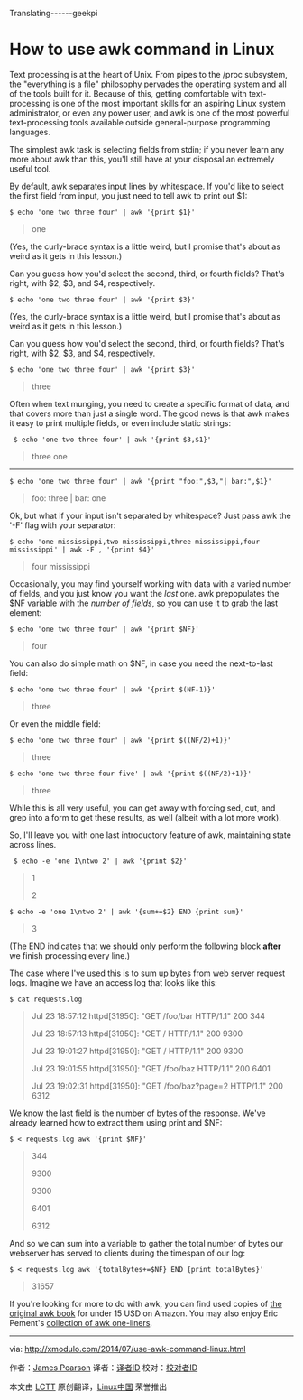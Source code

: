 Translating------geekpi

How to use awk command in Linux
================================================================================
Text processing is at the heart of Unix. From pipes to the /proc subsystem, the "everything is a file" philosophy pervades the operating system and all of the tools built for it. Because of this, getting comfortable with text-processing is one of the most important skills for an aspiring Linux system administrator, or even any power user, and awk is one of the most powerful text-processing tools available outside general-purpose programming languages.

The simplest awk task is selecting fields from stdin; if you never learn any more about awk than this, you'll still have at your disposal an extremely useful tool.

By default, awk separates input lines by whitespace. If you'd like to select the first field from input, you just need to tell awk to print out $1:

    $ echo 'one two three four' | awk '{print $1}'

> one

(Yes, the curly-brace syntax is a little weird, but I promise that's about as weird as it gets in this lesson.)

Can you guess how you'd select the second, third, or fourth fields? That's right, with $2, $3, and $4, respectively.

    $ echo 'one two three four' | awk '{print $3}' 

(Yes, the curly-brace syntax is a little weird, but I promise that's about as weird as it gets in this lesson.)

Can you guess how you'd select the second, third, or fourth fields? That's right, with $2, $3, and $4, respectively.

    $ echo 'one two three four' | awk '{print $3}' 

> three

Often when text munging, you need to create a specific format of data, and that covers more than just a single word. The good news is that awk makes it easy to print multiple fields, or even include static strings:

     $ echo 'one two three four' | awk '{print $3,$1}' 

> three one

----------

    $ echo 'one two three four' | awk '{print "foo:",$3,"| bar:",$1}' 

> foo: three | bar: one

Ok, but what if your input isn't separated by whitespace? Just pass awk the '-F' flag with your separator:

    $ echo 'one mississippi,two mississippi,three mississippi,four mississippi' | awk -F , '{print $4}' 

> four mississippi

Occasionally, you may find yourself working with data with a varied number of fields, and you just know you want the *last* one. awk prepopulates the $NF variable with the *number of fields*, so you can use it to grab the last element:

    $ echo 'one two three four' | awk '{print $NF}' 

> four

You can also do simple math on $NF, in case you need the next-to-last field:

    $ echo 'one two three four' | awk '{print $(NF-1)}' 

> three

Or even the middle field:

    $ echo 'one two three four' | awk '{print $((NF/2)+1)}' 

> three

    $ echo 'one two three four five' | awk '{print $((NF/2)+1)}' 

> three

While this is all very useful, you can get away with forcing sed, cut, and grep into a form to get these results, as well (albeit with a lot more work).

So, I'll leave you with one last introductory feature of awk, maintaining state across lines.

     $ echo -e 'one 1\ntwo 2' | awk '{print $2}' 

> 1
> 
> 2

    $ echo -e 'one 1\ntwo 2' | awk '{sum+=$2} END {print sum}' 

> 3

(The END indicates that we should only perform the following block **after** we finish processing every line.)

The case where I've used this is to sum up bytes from web server request logs. Imagine we have an access log that looks like this:

    $ cat requests.log 

> Jul 23 18:57:12 httpd[31950]: "GET /foo/bar HTTP/1.1" 200 344
> 
> Jul 23 18:57:13 httpd[31950]: "GET / HTTP/1.1" 200 9300
> 
> Jul 23 19:01:27 httpd[31950]: "GET / HTTP/1.1" 200 9300
> 
> Jul 23 19:01:55 httpd[31950]: "GET /foo/baz HTTP/1.1" 200 6401
> 
> Jul 23 19:02:31 httpd[31950]: "GET /foo/baz?page=2 HTTP/1.1" 200 6312

We know the last field is the number of bytes of the response. We've already learned how to extract them using print and $NF:

    $ < requests.log awk '{print $NF}' 

> 344
> 
> 9300
> 
> 9300
> 
> 6401
> 
> 6312

And so we can sum into a variable to gather the total number of bytes our webserver has served to clients during the timespan of our log:

    $ < requests.log awk '{totalBytes+=$NF} END {print totalBytes}' 

> 31657

If you're looking for more to do with awk, you can find used copies of [the original awk book][1] for under 15 USD on Amazon. You may also enjoy Eric Pement's [collection of awk one-liners][2].

--------------------------------------------------------------------------------

via: http://xmodulo.com/2014/07/use-awk-command-linux.html

作者：[James Pearson][a]
译者：[译者ID](https://github.com/译者ID)
校对：[校对者ID](https://github.com/校对者ID)

本文由 [LCTT](https://github.com/LCTT/TranslateProject) 原创翻译，[Linux中国](http://linux.cn/) 荣誉推出

[a]:http://xmodulo.com/author/james
[1]:http://www.amazon.com/gp/product/020107981X/ref=as_li_tl?ie=UTF8&camp=1789&creative=9325&creativeASIN=020107981X&linkCode=as2&tag=xmodulo-20&linkId=6NW62B2WBRBXRFJB
[2]:http://www.pement.org/awk/awk1line.txt